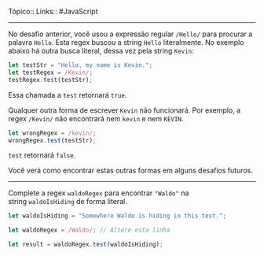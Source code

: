 Tópico::
Links:: #JavaScript 

---

No desafio anterior, você usou a expressão regular `/Hello/` para procurar a palavra `Hello`. Esta regex buscou a string `Hello` literalmente. No exemplo abaixo há outra busca literal, dessa vez pela string `Kevin`:

```js
let testStr = "Hello, my name is Kevin.";
let testRegex = /Kevin/;
testRegex.test(testStr);
```

Essa chamada a `test` retornará `true`.

Qualquer outra forma de escrever `Kevin` não funcionará. Por exemplo, a regex `/Kevin/` não encontrará nem `kevin` e nem `KEVIN`.

```js
let wrongRegex = /kevin/;
wrongRegex.test(testStr);
```

`test` retornará `false`.

Você verá como encontrar estas outras formas em alguns desafios futuros.

---

Complete a regex `waldoRegex` para encontrar `"Waldo"` na string `waldoIsHiding` de forma literal.

```js
let waldoIsHiding = "Somewhere Waldo is hiding in this text.";

let waldoRegex = /Waldo/; // Altere esta linha

let result = waldoRegex.test(waldoIsHiding);
